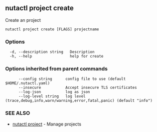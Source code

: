 ## nutactl project create

Create an project

```
nutactl project create [FLAGS] projectname
```

### Options

```
  -d, --description string   Description
  -h, --help                 help for create
```

### Options inherited from parent commands

```
      --config string      config file to use (default $HOME/.nutactl.yaml)
      --insecure           Accept insecure TLS certificates
      --log-json           log as json
      --log-level string   log level (trace,debug,info,warn/warning,error,fatal,panic) (default "info")
```

### SEE ALSO

* [nutactl project](nutactl_project.md)	 - Manage projects

